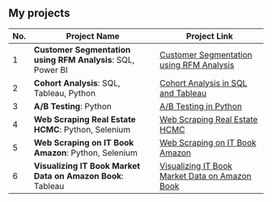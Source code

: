 ## My projects

| No.    | Project Name    | Project Link     |
|--------|-----------------|--------------------|
|  1    | **Customer Segmentation using RFM Analysis**: SQL, Power BI | [Customer Segmentation using RFM Analysis](https://github.com/tranthithanhhai/My-portfolio/tree/main/Customer%20Segmentation%20using%20RFM%20Analysis) |
|  2    | **Cohort Analysis**: SQL, Tableau, Python  | [Cohort Analysis in SQL and Tableau](https://github.com/haitran95/My-portfolio/tree/main/Cohort%20Analysis%20in%20SQL%20and%20Tableau) |
|  3    | **A/B Testing**: Python  | [A/B Testing in Python](https://github.com/haitran95/My-portfolio/tree/main/AB%20Testing%20in%20Python) |
|  4    | **Web Scraping Real Estate HCMC**: Python, Selenium | [Web Scraping Real Estate HCMC](https://github.com/haitran95/My-portfolio/tree/main/Web%20Scraping%20Real%20Estate%20HCMC) |
|  5   | **Web Scraping on IT Book Amazon**: Python, Selenium  | [Web Scraping on IT Book Amazon](https://github.com/haitran95/My-portfolio/tree/main/Web%20Scraping%20on%20IT%20Book%20Amazon) |
|  6    | **Visualizing IT Book Market Data on Amazon Book**: Tableau | [Visualizing IT Book Market Data on Amazon Book](https://github.com/tranthithanhhai/My-portfolio/blob/main/Visualizing%20IT%20Book%20Market%20Data%20on%20Amazon%20Book/README.md) |






 
